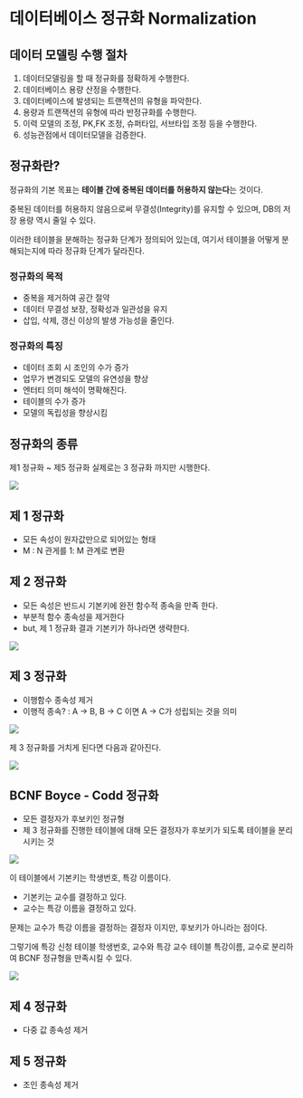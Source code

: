 # 데이터베이스 정규화 Normalization

## 데이터 모델링 수행 절차
1. 데이터모델링을 할 때 정규화를 정확하게 수행한다.
2. 데이터베이스 용량 산정을 수행한다.
3. 데이터베이스에 발생되는 트랜잭션의 유형을 파악한다.
4. 용량과 트랜잭션의 유형에 따라 반정규화를 수행한다.
5. 이력 모델의 조정, PK,FK 조정, 슈퍼타입, 서브타입 조정 등을 수행한다.
6. 성능관점에서 데이터모델을 검증한다.

## 정규화란?
정규화의 기본 목표는 **테이블 간에 중복된 데이터를 허용하지 않는다**는 것이다.  
  
중복된 데이터를 허용하지 않음으로써 무결성(Integrity)를 유지할 수 있으며, DB의 저장 용량 역시 줄일 수 있다.
  
이러한 테이블을 분해하는 정규화 단계가 정의되어 있는데, 여기서 테이블을 어떻게 분해되는지에 따라 정규화 단계가 달라진다.

### 정규화의 목적
- 중복을 제거하여 공간 절약
- 데이터 무결성 보장, 정확성과 일관성을 유지
- 삽입, 삭제, 갱신 이상의 발생 가능성을 줄인다.

### 정규화의 특징
- 데이터 조회 시 조인의 수가 증가
- 업무가 변경되도 모델의 유연성을 향상
- 엔터티 의미 해석이 명확해진다.
- 테이블의 수가 증가
- 모델의 독립성을 향상시킴


## 정규화의 종류
제1 정규화 ~ 제5 정규화 실제로는 3 정규화 까지만 시행한다.

![](https://velog.velcdn.com/images/libra303/post/bc6615eb-0934-40f9-9ef6-0c17578fb2f2/image.png)


## 제 1 정규화
- 모든 속성이 원자값만으로 되어있는 형태
- M : N 관게를 1: M 관계로 변환

## 제 2 정규화
- 모든 속성은 반드시 기본키에 완전 함수적 종속을 만족 한다.
- 부분적 함수 종속성을 제거한다
- but, 제 1 정규화 결과 기본키가 하나라면 생략한다.

![](https://velog.velcdn.com/images/libra303/post/fcd00efd-82f0-4627-a8fd-db0a0c636b40/image.jpg)

## 제 3 정규화
- 이행함수 종속성 제거
- 이행적 종속? : A -> B, B -> C 이면 A -> C가 성립되는 것을 의미

![](https://velog.velcdn.com/images/libra303/post/b2617445-05db-4b82-9128-25170dc27942/image.png)

제 3 정규화를 거치게 된다면 다음과 같아진다.

![](https://velog.velcdn.com/images/libra303/post/cb083b2e-2442-4d72-9aca-4bfc2a470375/image.png)

## BCNF Boyce - Codd 정규화
- 모든 결정자가 후보키인 정규형
- 제 3 정규화를 진행한 테이블에 대해 모든 결정자가 후보키가 되도록 테이블을 분리시키는 것

![](https://velog.velcdn.com/images%2Fyuseogi0218%2Fpost%2Fa39d8b7f-430f-47d1-8dc3-9814d27efa93%2Fimage.png)

이 테이블에서 기본키는 학생번호, 특강 이름이다.
- 기본키는 교수를 결정하고 있다.
- 교수는 특강 이름을 결정하고 있다.

문제는 교수가 특강 이름을 결정하는 결정자 이지만, 후보키가 아니라는 점이다.  
  
그렇기에 특강 신청 테이블 학생번호, 교수와 특강 교수 테이블 특강이름, 교수로 분리하여 BCNF 정규형을 만족시킬 수 있다.

![](https://velog.velcdn.com/images%2Fyuseogi0218%2Fpost%2F169a2fe5-2d4e-46bc-9047-32d5a2533eab%2Fimage.png)

## 제 4 정규화
- 다중 값 종속성 제거
  
## 제 5 정규화
- 조인 종속성 제거